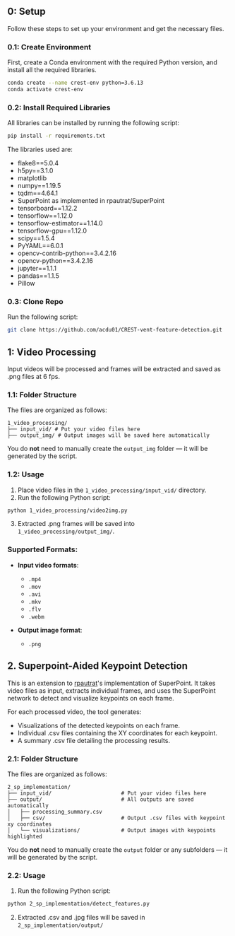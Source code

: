 
## 0: Setup
Follow these steps to set up your environment and get the necessary files.

### 0.1: Create Environment

First, create a Conda environment with the required Python version, and install all the required libraries.

```bash
conda create --name crest-env python=3.6.13
conda activate crest-env
```
### 0.2: Install Required Libraries

All libraries can be installed by running the following script:
```bash
pip install -r requirements.txt
```
The libraries used are:
- flake8==5.0.4
- h5py==3.1.0
- matplotlib 
- numpy==1.19.5
- tqdm==4.64.1
- SuperPoint as implemented in rpautrat/SuperPoint
- tensorboard==1.12.2
- tensorflow==1.12.0
- tensorflow-estimator==1.14.0
- tensorflow-gpu==1.12.0
- scipy==1.5.4
- PyYAML==6.0.1
- opencv-contrib-python==3.4.2.16
- opencv-python==3.4.2.16
- jupyter==1.1.1
- pandas==1.1.5
- Pillow

### 0.3: Clone Repo

Run the following script:
```bash
git clone https://github.com/acdu01/CREST-vent-feature-detection.git
```

## 1: Video Processing

Input videos will be processed and frames will be extracted and saved as .png files at 6 fps. 

### 1.1: Folder Structure

The files are organized as follows:
```
1_video_processing/
├── input_vid/ # Put your video files here
├── output_img/ # Output images will be saved here automatically
```
You do **not** need to manually create the `output_img` folder — it will be generated by the script.

### 1.2: Usage

1. Place video files in the `1_video_processing/input_vid/` directory.
2. Run the following Python script:
```bash
python 1_video_processing/video2img.py
```
3. Extracted .png frames will be saved into `1_video_processing/output_img/`.


###  Supported Formats:

- **Input video formats**:
  - `.mp4`
  - `.mov`
  - `.avi`
  - `.mkv`
  - `.flv`
  - `.webm`

- **Output image format**:
  - `.png`


## 2. Superpoint-Aided Keypoint Detection
This is an extension to [rpautrat](https://github.com/rpautrat/SuperPoint?tab=readme-ov-file)'s implementation of SuperPoint. It takes video files as input, extracts individual frames, and uses the SuperPoint network to detect and visualize keypoints on each frame.

For each processed video, the tool generates:

- Visualizations of the detected keypoints on each frame.
- Individual .csv files containing the XY coordinates for each keypoint.
- A summary .csv file detailing the processing results.

### 2.1: Folder Structure

The files are organized as follows:
```
2_sp_implementation/
├── input_vid/                      # Put your video files here
├── output/                         # All outputs are saved automatically
│   ├── processing_summary.csv      
│   ├── csv/                        # Output .csv files with keypoint xy coordinates 
│   └── visualizations/             # Output images with keypoints highlighted
```
You do **not** need to manually create the `output` folder or any subfolders — it will be generated by the script.

### 2.2: Usage

1. Run the following Python script:
```bash
python 2_sp_implementation/detect_features.py
```
2. Extracted .csv and .jpg files will be saved in `2_sp_implementation/output/`
